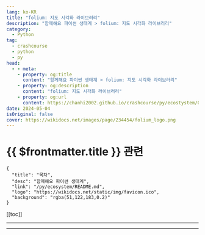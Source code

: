 ```yaml
---
lang: ko-KR
title: "folium: 지도 시각화 라이브러리"
description: "함께해요 파이썬 생태계 > folium: 지도 시각화 라이브러리"
category:
  - Python
tag: 
  - crashcourse
  - python
  - py
head:
  - - meta:
    - property: og:title
      content: "함께해요 파이썬 생태계 > folium: 지도 시각화 라이브러리"
    - property: og:description
      content: "folium: 지도 시각화 라이브러리"
    - property: og:url
      content: https://chanhi2002.github.io/crashcourse/py/ecostystem/04/folium.html
date: 2024-05-04
isOriginal: false
cover: https://wikidocs.net/images/page/234454/folium_logo.png
---
```


# {{ $frontmatter.title }} 관련

```component VPCard
{
  "title": "목차",
  "desc": "함께해요 파이썬 생태계",
  "link": "/py/ecosystem/README.md",
  "logo": "https://wikidocs.net/static/img/favicon.ico",
  "background": "rgba(51,122,183,0.2)"
}
```

[[toc]]

---

<SiteInfo
  name="folium: 지도 시각화 라이브러리 | WikiDocs"
  desc="함께해요 파이썬 생태계"
  url="https://wikidocs.net/234454"
  logo="https://wikidocs.net/static/img/favicon.ico"
  preview="https://wikidocs.net/images/page/234454/folium_logo.png"/>

<!-- TODO: 작성 -->

---

<TagLinks />